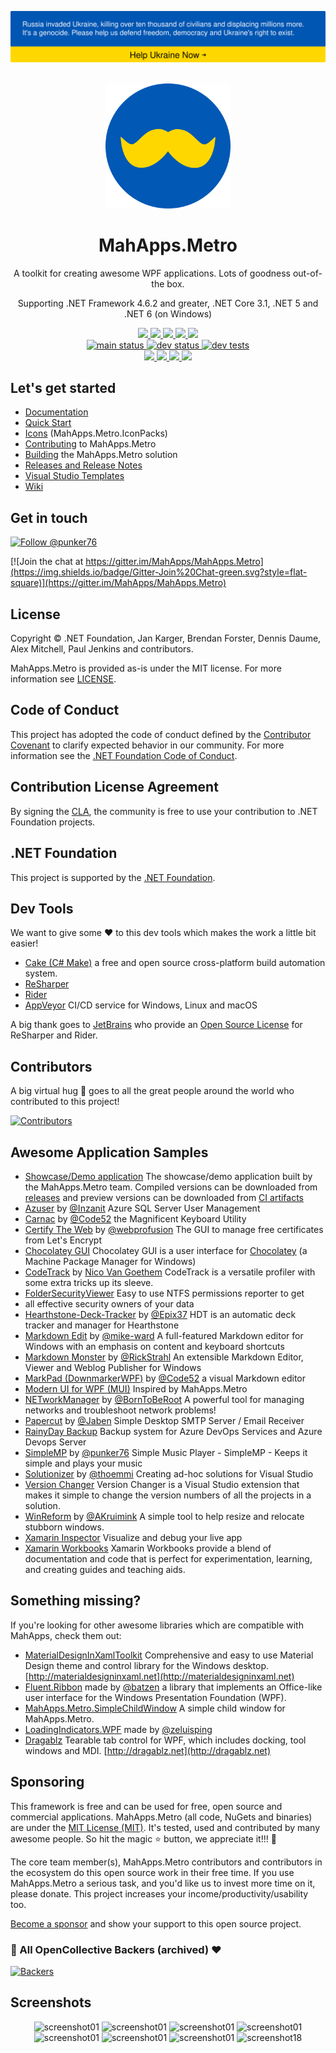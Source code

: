 [![Stand With Ukraine](https://raw.githubusercontent.com/vshymanskyy/StandWithUkraine/main/banner2-direct.svg)](https://vshymanskyy.github.io/StandWithUkraine)

<div align="center">
  <br />
  <a href="https://github.com/MahApps/MahApps.Metro">
    <img alt="MahApps.Metro" width="200" heigth="200" src="./docs/logo_ukraine.png">
  </a>
  <h1>MahApps.Metro</h1>
  <p>
    A toolkit for creating awesome WPF applications. Lots of goodness out-of-the box.
  </p>
  <p>
    Supporting .NET Framework 4.6.2 and greater, .NET Core 3.1, .NET 5 and .NET 6 (on Windows)
  </p>
  <a href="https://www.nuget.org/packages/MahApps.Metro">
    <img src="https://img.shields.io/nuget/dt/MahApps.Metro.svg?style=flat-square">
  </a>
  <a href="https://www.nuget.org/packages/MahApps.Metro">
    <img src="https://img.shields.io/nuget/v/MahApps.Metro.svg?style=flat-square">
  </a>
  <a href="https://www.nuget.org/packages/MahApps.Metro">
    <img src="https://img.shields.io/nuget/vpre/MahApps.Metro.svg?style=flat-square&label=nuget-pre">
  </a>
  <a href="https://ci.appveyor.com/nuget/mahapps.metro">
    <img src="https://img.shields.io/badge/nuget--pre-appveyor-green.svg?style=flat-square">
  </a>
  <a href="https://github.com/MahApps/MahApps.Metro/releases/latest">
    <img src="https://img.shields.io/github/release/MahApps/MahApps.Metro.svg?style=flat-square">
  </a>
  <br />
  <a href="https://ci.appveyor.com/project/punker76/mahapps-metro/branch/main">
    <img alt="main status" src="https://img.shields.io/appveyor/ci/punker76/mahapps-metro/master.svg?style=flat-square&&label=main">
  </a>
  <a href="https://ci.appveyor.com/project/punker76/mahapps-metro/branch/develop">
    <img alt="dev status" src="https://img.shields.io/appveyor/ci/punker76/mahapps-metro/develop.svg?style=flat-square&&label=develop">
  </a>
  <a href="https://ci.appveyor.com/project/punker76/mahapps-metro/branch/develop">
    <img alt="dev tests" src="https://img.shields.io/appveyor/tests/punker76/mahapps-metro/develop.svg?style=flat-square">
  </a>
  <br />
  <a href="https://github.com/MahApps/MahApps.Metro/issues">
    <img src="https://img.shields.io/github/issues-raw/MahApps/MahApps.Metro.svg?style=flat-square">
  </a>
  <a href="https://github.com/MahApps/MahApps.Metro/issues">
    <img src="https://img.shields.io/github/issues-closed-raw/MahApps/MahApps.Metro.svg?style=flat-square">
  </a>
  <a href="https://github.com/MahApps/MahApps.Metro/issues">
    <img src="https://img.shields.io/github/issues-pr-raw/MahApps/MahApps.Metro.svg?style=flat-square">
  </a>
  <a href="https://github.com/MahApps/MahApps.Metro/issues">
    <img src="https://img.shields.io/github/issues-pr-closed-raw/MahApps/MahApps.Metro.svg?style=flat-square">
  </a>
</div>

## Let's get started

- [Documentation](https://github.com/MahApps/MahApps.Metro/wiki/Documentation)
- [Quick Start](https://github.com/MahApps/MahApps.Metro/wiki/Quick-Start)
- [Icons](https://github.com/MahApps/MahApps.Metro/wiki/Icons) (MahApps.Metro.IconPacks)
- [Contributing](https://github.com/MahApps/MahApps.Metro/wiki/Contributing) to MahApps.Metro
- [Building](https://github.com/MahApps/MahApps.Metro/wiki/Building-the-MahApps.Metro-solution) the MahApps.Metro solution
- [Releases and Release Notes](https://github.com/MahApps/MahApps.Metro/releases)
- [Visual Studio Templates](https://github.com/MahApps/MahApps.Metro/wiki/Visual-Studio-Templates)
- [Wiki](https://github.com/MahApps/MahApps.Metro/wiki)

## Get in touch

[![Follow @punker76](https://img.shields.io/badge/Twitter-Follow%20%40punker76-blue.svg?style=flat-square)](https://twitter.com/intent/follow?screen_name=punker76)

[![Join the chat at https://gitter.im/MahApps/MahApps.Metro](https://img.shields.io/badge/Gitter-Join%20Chat-green.svg?style=flat-square)](https://gitter.im/MahApps/MahApps.Metro)

## License

Copyright © .NET Foundation, Jan Karger, Brendan Forster, Dennis Daume, Alex Mitchell, Paul Jenkins and contributors.

MahApps.Metro is provided as-is under the MIT license. For more information see [LICENSE](./LICENSE).

## Code of Conduct

This project has adopted the code of conduct defined by the [Contributor Covenant](http://contributor-covenant.org/)
to clarify expected behavior in our community.
For more information see the [.NET Foundation Code of Conduct](http://www.dotnetfoundation.org/code-of-conduct).

## Contribution License Agreement

By signing the [CLA](https://cla.dotnetfoundation.org/MahApps/MahApps.Metro), the community is free to use your contribution to .NET Foundation projects.

## .NET Foundation

This project is supported by the [.NET Foundation](http://www.dotnetfoundation.org).

## Dev Tools

We want to give some :heart: to this dev tools which makes the work a little bit easier!

- [Cake (C# Make)]((https://cakebuild.net/)) a free and open source cross-platform build automation system.
- [ReSharper](https://www.jetbrains.com/resharper/)
- [Rider](https://www.jetbrains.com/rider/)
- [AppVeyor](https://www.appveyor.com/) CI/CD service for Windows, Linux and macOS

A big thank goes to [JetBrains](https://www.jetbrains.com) who provide an [Open Source License](https://www.jetbrains.com/community/opensource/) for ReSharper and Rider.

## Contributors

A big virtual hug :hugs: goes to all the great people around the world who contributed to this project!

[![Contributors](https://opencollective.com/mahappsmetro/contributors.svg?width=900&button=false)](https://github.com/MahApps/MahApps.Metro/graphs/contributors)

## Awesome Application Samples

* [Showcase/Demo application](./src/MahApps.Metro.Samples/MahApps.Metro.Demo) The showcase/demo application built by the MahApps.Metro team. Compiled versions can be downloaded from [releases](https://github.com/MahApps/MahApps.Metro/releases) and preview versions can be downloaded from [CI artifacts](https://ci.appveyor.com/project/punker76/mahapps-metro/branch/develop/artifacts)
* [Azuser](https://github.com/Inzanit/azuser) by [@Inzanit](https://github.com/Inzanit) Azure SQL Server User Management
* [Carnac](https://github.com/Code52/carnac) by [@Code52](https://github.com/Code52) the Magnificent Keyboard Utility
* [Certify The Web](https://github.com/webprofusion/certify) by [@webprofusion](https://github.com/webprofusion) The GUI to manage free certificates from Let's Encrypt
* [Chocolatey GUI](https://github.com/chocolatey/ChocolateyGUI) Chocolatey GUI is a user interface for [Chocolatey](https://chocolatey.org/) (a Machine Package Manager for Windows)
* [CodeTrack](http://www.getcodetrack.com) by [Nico Van Goethem](https://twitter.com/GoethemNico) CodeTrack is a versatile profiler with some extra tricks up its sleeve.
* [FolderSecurityViewer](https://www.foldersecurityviewer.com) Easy to use NTFS permissions reporter to get
*  all effective security owners of your data
* [Hearthstone-Deck-Tracker](https://github.com/Epix37/Hearthstone-Deck-Tracker) by [@Epix37](https://github.com/Epix37) HDT is an automatic deck tracker and manager for Hearthstone
* [Markdown Edit](https://github.com/mike-ward/Markdown-Edit) by [@mike-ward](https://github.com/mike-ward) A full-featured Markdown editor for Windows with an emphasis on content and keyboard shortcuts
* [Markdown Monster](https://markdownmonster.west-wind.com) by [@RickStrahl](https://github.com/RickStrahl) An extensible Markdown Editor, Viewer and Weblog Publisher for Windows
* [MarkPad (DownmarkerWPF)](https://github.com/Code52/DownmarkerWPF) by [@Code52](https://github.com/Code52) a visual Markdown editor
* [Modern UI for WPF (MUI)](https://github.com/firstfloorsoftware/mui) Inspired by MahApps.Metro
* [NETworkManager](https://github.com/BornToBeRoot/NETworkManager) by [@BornToBeRoot](https://github.com/BornToBeRoot) A powerful tool for managing networks and troubleshoot network problems!
* [Papercut](https://github.com/jaben/papercut) by [@Jaben](https://github.com/Jaben) Simple Desktop SMTP Server / Email Receiver
* [RainyDay Backup](https://www.copidal.com) Backup system for Azure DevOps Services and Azure Devops Server
* [SimpleMP](https://github.com/punker76/simple-music-player) by [@punker76](https://github.com/punker76) Simple Music Player - SimpleMP - Keeps it simple and plays your music
* [Solutionizer](https://github.com/thoemmi/Solutionizer) by [@thoemmi](https://github.com/thoemmi) Creating ad-hoc solutions for Visual Studio
* [Version Changer](https://marketplace.visualstudio.com/items?itemName=Newky2k.VersionChanger2022) Version Changer is a Visual Studio extension that makes it simple to change the version numbers of all the projects in a solution.
* [WinReform](https://github.com/AKruimink/WinReform) by [@AKruimink](https://github.com/AKruimink) A simple tool to help resize and relocate stubborn windows.
* [Xamarin Inspector](https://docs.microsoft.com/en-us/xamarin/tools/inspector/release-notes/) Visualize and debug your live app
* [Xamarin Workbooks](https://github.com/microsoft/workbooks) Xamarin Workbooks provide a blend of documentation and code that is perfect for experimentation, learning, and creating guides and teaching aids.

## Something missing?

If you're looking for other awesome libraries which are compatible with MahApps, check them out:

- [MaterialDesignInXamlToolkit](https://github.com/ButchersBoy/MaterialDesignInXamlToolkit) Comprehensive and easy to use Material Design theme and control library for the Windows desktop. [http://materialdesigninxaml.net](http://materialdesigninxaml.net)
- [Fluent.Ribbon](https://github.com/fluentribbon/Fluent.Ribbon) made by [@batzen](https://github.com/batzen) a library that implements an Office-like user interface for the Windows Presentation Foundation (WPF).
- [MahApps.Metro.SimpleChildWindow](https://github.com/punker76/MahApps.Metro.SimpleChildWindow) A simple child window for MahApps.Metro.
- [LoadingIndicators.WPF](https://github.com/zeluisping/LoadingIndicators.WPF) made by [@zeluisping](https://github.com/zeluisping)
- [Dragablz](https://github.com/ButchersBoy/Dragablz) Tearable tab control for WPF, which includes docking, tool windows and MDI. [http://dragablz.net](http://dragablz.net)

## Sponsoring

This framework is free and can be used for free, open source and commercial applications. MahApps.Metro (all code, NuGets and binaries) are under the [MIT License (MIT)](./LICENSE). It's tested, used and contributed by many awesome people. So hit the magic :star: button, we appreciate it!!! :pray:

The core team member(s), MahApps.Metro contributors and contributors in the ecosystem do this open source work in their free time. If you use MahApps.Metro a serious task, and you'd like us to invest more time on it, please donate. This project increases your income/productivity/usability too.

[Become a sponsor](https://github.com/sponsors/punker76) and show your support to this open source project.

### :pray: All OpenCollective Backers (archived) :heart:

[![Backers](https://opencollective.com/mahappsmetro/backers.svg?button=false)](https://opencollective.com/mahappsmetro#section-contributors)

## Screenshots

<div align="center">

<img alt="screenshot01" src="./docs/2020-05-23_14h26_59.png">

<img alt="screenshot01" src="./docs/2020-05-23_14h27_24.png">

<img alt="screenshot01" src="./docs/2020-05-23_14h27_45.png">

<img alt="screenshot01" src="./docs/2020-05-23_14h27_55.png">

<img alt="screenshot01" src="./docs/2020-05-23_14h28_34.png">

<img alt="screenshot01" src="./docs/2020-05-23_14h28_56.png">

<img alt="screenshot01" src="./docs/2020-05-23_14h30_24.png">

<img alt="screenshot18" src="./docs/mahapps_v1.6.0.gif">

</div>
